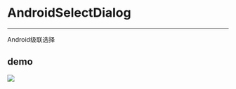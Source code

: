 # AndroidSelectDialog
----
Android级联选择
## demo
![](https://im3.ezgif.com/tmp/ezgif-3-6e16c92af4.gif)